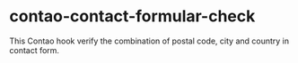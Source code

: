 contao-contact-formular-check
=============================

This Contao hook verify the combination of postal code, city and country in contact form.
